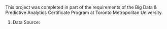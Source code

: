 This project was completed in part of the requirements of the Big Data & Predictive Analytics Certificate Program at Toronto Metropolitan University. 

1. Data Source: 

